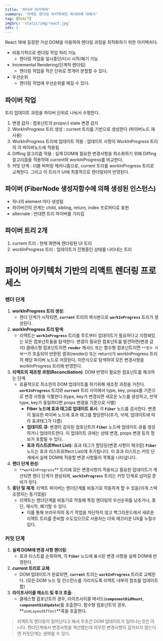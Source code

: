 ```yaml
---
title: '파이버 아키텍쳐'
summary: '리액트 렌더링 아키텍쳐인 파이버에 대해서'
tag: [REACT]
imgSrc: 'static/img/react.jpg'
idx: 1
---
```

React 16에 등장한 가상 DOM을 이용하여 렌더링 과정을 최적화하기 위한 아키텍처다.

- 비동기적으로 렌더링 작업 처리 가능 
  - 렌더링 작업을 일시중단/다시 시작/폐기 가능
- Incremental Rendering(단계적 렌더링)
  - 렌더링 작업을 작은 단위로 쪼개어 분할할 수 있다.
- 우선순위
  - 렌더링 작업에 우선순위를 매길 수 있다.

## 파이버 작업
트리 업데이트 과정을 파이버 단위로 나눠서 수행한다.

1. 변경 감지 : 컴포넌트의 props나 state 변경 감지
2. WorkInProgress 트리 생성 : current 트리를 기반으로 생성한다 (파이버노드 재사용)
3. WorkInProgress 트리에 업데이트 적용 : 업데이트 사항이 WorkInProgress 트리의 각 파이버노드에 적용됨
4. Diffing 알고리즘 적용 : 실제 DOM에 필요한 변경사항을 최소화하기 위해 Diffing 알고리즘을 적용하여 current와 workInProgress를 비교한다.
5. 커밋 단계 : 더블 버퍼링 메커니즘으로, current 트리를 workInProgress 트리로 교체한다. 그리고 이 트리가 UI에 최종적으로 렌더링되어 반영된다.

## 파이버 (FiberNode 생성자함수에 의해 생성된 인스턴스)
- 하나의 element 마다 생성됨
- 파이버간의 관계는 child, sibling, return, index 프로퍼티로 표현
- alternate : 반대편 트리 파이버를 가리킴

## 파이버 트리 2개
1. current 트리 : 현재 화면에 렌더링된 UI 트리
2. workInProgress 트리 : 업데이트가 진행중인 상태를 나타내는 트리

# 파이버 아키텍처 기반의 리액트 렌더링 프로세스

### **렌더 단계**

1. **workInProgress 트리 생성**:
    - 렌더 단계가 시작되면, **`current`** 트리의 복사본으로 **`workInProgress`** 트리가 생성된다.
2. **workInProgress 트리 탐색**:
    - 리액트는 **`workInProgress`** 트리를 루트부터 업데이트가 필요하다고 지정돼있는 모든 컴포넌트들을 탐색한다. 변경이 필요한 컴포넌트를 발견하면(변경 감지) 클래스형 컴포넌트이면 **`render`** 메서드 또는 함수형 컴포넌트이면 `**함수 자체**`가 호출되어 반환된 결과(render() 또는 return)가 workInProgress 트리의 해당 파이버 노드로 저장된다. 이런식으로 탐색하여 모든 변경사항을 workInProgress 트리에 반영한다.
3. **리액트의** **재조정 과정(Reconciliation)**: DOM 반영이 필요한 컴포넌트를 체크하는 단계
    - 효율적으로 최소한의 DOM 업데이트를 하기위해 재조정 과정을 거친다.
     **`workInProgress`** 트리와 **`current`** 트리 사이에서 type, key, props를 기준으로 변경 사항을 식별한다.(type, key가 변경되면 새로운 노드를 생성하고, 만약 type, key가 동일하다면 props 변경을 기준으로 식별)
        - **Fiber 노드에 효과 태그로 업데이트 표시**:
        각 **`Fiber`** 노드를 검사한다.  변경이 필요한 파이버 노드에 효과 태그를 할당한다(추가, 삭제, 업데이트에 따라 효과태그가 다름)
        - **업데이트 큐**:
        변경이 감지된 컴포넌트의 **`Fiber`** 노드에 업데이트 큐를 생성하거나 업데이트한다. 이 업데이트 큐에는 상태 변경, props 변경 등의 정보가 포함될 수 있다.
        - **효과 리스트(Effect List)**:
        효과 태그가 할당된(변경 사항이 체크된) **`Fiber`** 노드는 효과 리스트(Effect List)에 추가됩니다. 이 효과 리스트는 커밋 단계에서 실제 DOM에 적용할 변경 사항들의 목록을 나타냅니다.
4. **렌더 단계 완성**:
    - `**workInProgress`** 트리에 모든 변경사항이 적용되고 필요한 업데이트가 계산되면 렌더 단계가 완성되며, **`workInProgress`** 트리는 커밋 단계로 넘어갈 준비가 된다.
5. **중단 및 재개**: 리액트 파이버는 렌더단계를 비동기로 작동하게 할 수 있음(이게 스택조정자는 동기였음)
    - 리액트는 렌더단계를 비동기로 작동해 특정 렌더링의 우선순위를 낮추거나, 중단, 재시작, 폐기할 수 있다.
        - 이를 통해 브라우저의 동기 작업을 차단하지 않고 백그라운드에서 새로운 리액트 트리를 준비할 수도있으므로 사용자는 더욱 매끄러운 UX를 누릴수있다.

### **커밋 단계**

1. **실제 DOM에 변경 사항 렌더링**:
    - 효과 리스트를 순회하며, 각 **`Fiber`** 노드에 표시된 변경 사항을 실제 DOM에 반영한다.
2. **current 트리로 교체**:
    - DOM 업데이트가 완료되면, **`current`** 트리는 **`workInProgress`** 트리로 교체된다.
    (모든 DOM 노드 및 인스턴스를 가리키도록 리액트 내부의 참조를 업데이트함)
3. **라이프사이클 메소드 및 후크 호출**:
    - 클래스형 컴포넌트의 경우, 라이프사이클 메서드(**`componentDidMount`**, **`componentDidUpdate`**)를 호출한다. 함수형 컴포넌트의 경우, **`useLayoutEffect`**훅을 호출한다.

> 리액트의 렌더링이 일어난다고 해서 무조건 DOM 업데이트가 일어나는것은 아니다.
> 렌더단계에서 변경사항을 계산했는데 아무런 변경사항이 감지되지 않는다면 커밋단계는 생략될 수 있다.